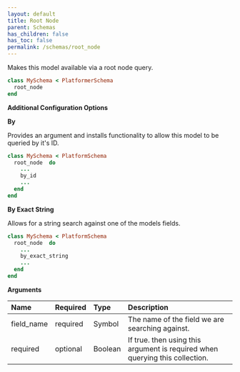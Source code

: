 ```yaml
---
layout: default
title: Root Node
parent: Schemas
has_children: false
has_toc: false
permalink: /schemas/root_node
---
```


Makes this model available via a root node query.

```ruby
class MySchema < PlatformerSchema
  root_node 
end
```

**Additional Configuration Options**

**By**

Provides an argument and installs functionality
to allow this model to be queried by it's ID.

```ruby
class MySchema < PlatformSchema
  root_node  do
    ...
    by_id 
    ...
  end
end
```

**By Exact String**

Allows for a string search against one of the models fields.

```ruby
class MySchema < PlatformSchema
  root_node  do
    ...
    by_exact_string 
    ...
  end
end
```

**Arguments**

| Name | Required | Type | Description |
|:---|:---|:---|:---|
| field_name | required | Symbol | The name of the field we are searching against. |
| required | optional | Boolean | If true. then using this argument is required when querying this collection. |